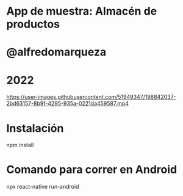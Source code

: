 # App de muestra: Almacén de productos
# @alfredomarqueza
# 2022



https://user-images.githubusercontent.com/51949347/198842037-2bd63157-8b9f-4295-935a-0221da459587.mp4



# Instalación
npm install

# Comando para correr en Android
npx react-native run-android
